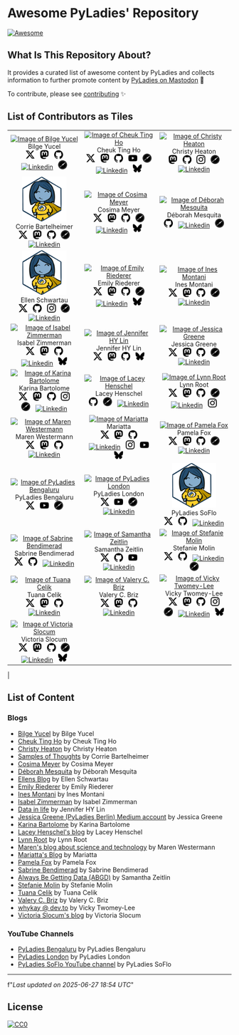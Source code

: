 
# Awesome PyLadies' Repository  

<link rel="stylesheet" href="https://cdnjs.cloudflare.com/ajax/libs/font-awesome/6.4.0/css/all.min.css" />

[![Awesome](https://awesome.re/badge.svg)](https://awesome.re)

## What Is This Repository About?  

It provides a curated list of awesome content by PyLadies and collects information to further promote content by [PyLadies on Mastodon](https://botsin.space/@pyladies_bot) 🤖  

To contribute, please see [contributing](CONTRIBUTING.md) ✨  

## List of Contributors as Tiles  

| | | |
|:-------------------------:|:-------------------------:|:-------------------------:|
|<a href="https://medium.com/@bilgeycl"><img width="100" alt="Image of Bilge Yucel" src="https://miro.medium.com/v2/1*vq38WKmsK8tz_JXI5scXnw.jpeg"><br></a><span class="caption">Bilge Yucel</span><br><a href="https://twitter.com/bilgeycl" target="_blank"><img src="https://github.com/cosimameyer/awesome-pyladies-blogs/raw/main/img/icons/x.svg" width="20" alt="Twitter" style="margin:0 4px;"/></a> <a href="https://sigmoid.social/@bilgeyucel" target="_blank"><img src="https://github.com/cosimameyer/awesome-pyladies-blogs/raw/main/img/icons/mastodon.svg" width="20" alt="Mastodon" style="margin:0 4px;"/></a> <a href="https://github.com/bilgeyucel" target="_blank"><img src="https://github.com/cosimameyer/awesome-pyladies-blogs/raw/main/img/icons/github.svg" width="20" alt="Github" style="margin:0 4px;"/></a> <a href="https://www.linkedin.com/in/bilge-yucel" target="_blank"><img src="https://github.com/cosimameyer/awesome-pyladies-blogs/raw/main/img/icons/linkedin.svg" width="20" alt="Linkedin" style="margin:0 4px;"/></a> <a href="https://bilgeyucel.github.io/" target="_blank"><img src="https://github.com/cosimameyer/awesome-pyladies-blogs/raw/main/img/icons/safari.svg" width="20" alt="Website" style="margin:0 4px;"/></a> |<a href="https://cheuk.dev"><img width="100" alt="Image of Cheuk Ting Ho" src="https://cheuk.dev/img/commission_main_hu_1109777618305171.jpeg"><br></a><span class="caption">Cheuk Ting Ho</span><br><a href="https://twitter.com/cheukting_ho" target="_blank"><img src="https://github.com/cosimameyer/awesome-pyladies-blogs/raw/main/img/icons/x.svg" width="20" alt="Twitter" style="margin:0 4px;"/></a> <a href="https://fosstodon.org/@cheukting_ho" target="_blank"><img src="https://github.com/cosimameyer/awesome-pyladies-blogs/raw/main/img/icons/mastodon.svg" width="20" alt="Mastodon" style="margin:0 4px;"/></a> <a href="https://github.com/Cheukting" target="_blank"><img src="https://github.com/cosimameyer/awesome-pyladies-blogs/raw/main/img/icons/github.svg" width="20" alt="Github" style="margin:0 4px;"/></a> <a href="https://www.youtube.com/user/cheuktingho" target="_blank"><img src="https://github.com/cosimameyer/awesome-pyladies-blogs/raw/main/img/icons/youtube.svg" width="20" alt="Youtube" style="margin:0 4px;"/></a> <a href="https://cheuk.dev" target="_blank"><img src="https://github.com/cosimameyer/awesome-pyladies-blogs/raw/main/img/icons/safari.svg" width="20" alt="Website" style="margin:0 4px;"/></a> <a href="https://www.linkedin.com/in/cheukting-ho" target="_blank"><img src="https://github.com/cosimameyer/awesome-pyladies-blogs/raw/main/img/icons/linkedin.svg" width="20" alt="Linkedin" style="margin:0 4px;"/></a> <a href="https://bsky.app/profile/cheukting.bsky.social" target="_blank"><img src="https://github.com/cosimameyer/awesome-pyladies-blogs/raw/main/img/icons/bluesky.svg" width="20" alt="Bluesky" style="margin:0 4px;"/></a> |<a href="https://christyheaton.github.io/"><img width="100" alt="Image of Christy Heaton" src="https://christyheaton.github.io/assets/images/Christy.jpg"><br></a><span class="caption">Christy Heaton</span><br><a href="https://mas.to/@christyheaton" target="_blank"><img src="https://github.com/cosimameyer/awesome-pyladies-blogs/raw/main/img/icons/mastodon.svg" width="20" alt="Mastodon" style="margin:0 4px;"/></a> <a href="https://github.com/christyheaton" target="_blank"><img src="https://github.com/cosimameyer/awesome-pyladies-blogs/raw/main/img/icons/github.svg" width="20" alt="Github" style="margin:0 4px;"/></a> <a href="https:/instagram.com/christy.heaton" target="_blank"><img src="https://github.com/cosimameyer/awesome-pyladies-blogs/raw/main/img/icons/instagram.svg" width="20" alt="Instagram" style="margin:0 4px;"/></a> <a href="https://christyheaton.github.io/" target="_blank"><img src="https://github.com/cosimameyer/awesome-pyladies-blogs/raw/main/img/icons/safari.svg" width="20" alt="Website" style="margin:0 4px;"/></a> <a href="https://www.linkedin.com/in/christyheaton" target="_blank"><img src="https://github.com/cosimameyer/awesome-pyladies-blogs/raw/main/img/icons/linkedin.svg" width="20" alt="Linkedin" style="margin:0 4px;"/></a> |
|<a href="https://www.samples-of-thoughts.com"><img width="100" alt="Image of Corrie Bartelheimer" src="https://github.com/cosimameyer/awesome-pyladies-blogs/raw/main/img/fallback_images/pyladies_bot.png"><br></a><span class="caption">Corrie Bartelheimer</span><br><a href="https://twitter.com/corrieaar" target="_blank"><img src="https://github.com/cosimameyer/awesome-pyladies-blogs/raw/main/img/icons/x.svg" width="20" alt="Twitter" style="margin:0 4px;"/></a> <a href="https://ohai.social/@corrieaar" target="_blank"><img src="https://github.com/cosimameyer/awesome-pyladies-blogs/raw/main/img/icons/mastodon.svg" width="20" alt="Mastodon" style="margin:0 4px;"/></a> <a href="https://github.com/corriebar" target="_blank"><img src="https://github.com/cosimameyer/awesome-pyladies-blogs/raw/main/img/icons/github.svg" width="20" alt="Github" style="margin:0 4px;"/></a> <a href="http://corriebartelheimer.com" target="_blank"><img src="https://github.com/cosimameyer/awesome-pyladies-blogs/raw/main/img/icons/safari.svg" width="20" alt="Website" style="margin:0 4px;"/></a> <a href="https://www.linkedin.com/in/corrie-bartelheimer" target="_blank"><img src="https://github.com/cosimameyer/awesome-pyladies-blogs/raw/main/img/icons/linkedin.svg" width="20" alt="Linkedin" style="margin:0 4px;"/></a> |<a href="https://cosimameyer.com/"><img width="100" alt="Image of Cosima Meyer" src="https://cosimameyer.com/images/hero/avatar.jpg"><br></a><span class="caption">Cosima Meyer</span><br><a href="https://twitter.com/cosima_meyer" target="_blank"><img src="https://github.com/cosimameyer/awesome-pyladies-blogs/raw/main/img/icons/x.svg" width="20" alt="Twitter" style="margin:0 4px;"/></a> <a href="https://mas.to/@cosima_meyer" target="_blank"><img src="https://github.com/cosimameyer/awesome-pyladies-blogs/raw/main/img/icons/mastodon.svg" width="20" alt="Mastodon" style="margin:0 4px;"/></a> <a href="https://github.com/cosimameyer" target="_blank"><img src="https://github.com/cosimameyer/awesome-pyladies-blogs/raw/main/img/icons/github.svg" width="20" alt="Github" style="margin:0 4px;"/></a> <a href="https://cosimameyer.com/" target="_blank"><img src="https://github.com/cosimameyer/awesome-pyladies-blogs/raw/main/img/icons/safari.svg" width="20" alt="Website" style="margin:0 4px;"/></a> <a href="https://www.linkedin.com/in/cosimameyer" target="_blank"><img src="https://github.com/cosimameyer/awesome-pyladies-blogs/raw/main/img/icons/linkedin.svg" width="20" alt="Linkedin" style="margin:0 4px;"/></a> <a href="https://bsky.app/profile/cosima.bsky.social" target="_blank"><img src="https://github.com/cosimameyer/awesome-pyladies-blogs/raw/main/img/icons/bluesky.svg" width="20" alt="Bluesky" style="margin:0 4px;"/></a> |<a href="https://medium.com/@dehhmesquita"><img width="100" alt="Image of Déborah Mesquita" src="https://avatars.githubusercontent.com/u/2621484?v=4"><br></a><span class="caption">Déborah Mesquita</span><br><a href="https://github.com/dmesquita" target="_blank"><img src="https://github.com/cosimameyer/awesome-pyladies-blogs/raw/main/img/icons/github.svg" width="20" alt="Github" style="margin:0 4px;"/></a> <a href="https://www.linkedin.com/in/deborahmesquita" target="_blank"><img src="https://github.com/cosimameyer/awesome-pyladies-blogs/raw/main/img/icons/linkedin.svg" width="20" alt="Linkedin" style="margin:0 4px;"/></a> <a href="https://deborahmesquita.com/" target="_blank"><img src="https://github.com/cosimameyer/awesome-pyladies-blogs/raw/main/img/icons/safari.svg" width="20" alt="Website" style="margin:0 4px;"/></a> |
|<a href="https://ellenschwartau.com"><img width="100" alt="Image of Ellen Schwartau" src="https://github.com/cosimameyer/awesome-pyladies-blogs/raw/main/img/fallback_images/pyladies_bot.png"><br></a><span class="caption">Ellen Schwartau</span><br><a href="https://twitter.com/ellenschwartau" target="_blank"><img src="https://github.com/cosimameyer/awesome-pyladies-blogs/raw/main/img/icons/x.svg" width="20" alt="Twitter" style="margin:0 4px;"/></a> <a href="https://github.com/ellenschwartau" target="_blank"><img src="https://github.com/cosimameyer/awesome-pyladies-blogs/raw/main/img/icons/github.svg" width="20" alt="Github" style="margin:0 4px;"/></a> <a href="https:/instagram.com/ellllllllln" target="_blank"><img src="https://github.com/cosimameyer/awesome-pyladies-blogs/raw/main/img/icons/instagram.svg" width="20" alt="Instagram" style="margin:0 4px;"/></a> <a href="http://www.ellenschwartau.com" target="_blank"><img src="https://github.com/cosimameyer/awesome-pyladies-blogs/raw/main/img/icons/safari.svg" width="20" alt="Website" style="margin:0 4px;"/></a> <a href="https://www.linkedin.com/in/ellen-schwartau-b53aa5133" target="_blank"><img src="https://github.com/cosimameyer/awesome-pyladies-blogs/raw/main/img/icons/linkedin.svg" width="20" alt="Linkedin" style="margin:0 4px;"/></a> |<a href="https://emilyriederer.com"><img width="100" alt="Image of Emily Riederer" src="https://avatars.githubusercontent.com/u/19798371"><br></a><span class="caption">Emily Riederer</span><br><a href="https://twitter.com/emilyriederer" target="_blank"><img src="https://github.com/cosimameyer/awesome-pyladies-blogs/raw/main/img/icons/x.svg" width="20" alt="Twitter" style="margin:0 4px;"/></a> <a href="https://mastodon.social/@emilyriederer" target="_blank"><img src="https://github.com/cosimameyer/awesome-pyladies-blogs/raw/main/img/icons/mastodon.svg" width="20" alt="Mastodon" style="margin:0 4px;"/></a> <a href="https://github.com/emilyriederer" target="_blank"><img src="https://github.com/cosimameyer/awesome-pyladies-blogs/raw/main/img/icons/github.svg" width="20" alt="Github" style="margin:0 4px;"/></a> <a href="http://emilyriederer.com" target="_blank"><img src="https://github.com/cosimameyer/awesome-pyladies-blogs/raw/main/img/icons/safari.svg" width="20" alt="Website" style="margin:0 4px;"/></a> <a href="https://www.linkedin.com/in/emilyriederer" target="_blank"><img src="https://github.com/cosimameyer/awesome-pyladies-blogs/raw/main/img/icons/linkedin.svg" width="20" alt="Linkedin" style="margin:0 4px;"/></a> <a href="https://bsky.app/profile/emilyriederer.bsky.social" target="_blank"><img src="https://github.com/cosimameyer/awesome-pyladies-blogs/raw/main/img/icons/bluesky.svg" width="20" alt="Bluesky" style="margin:0 4px;"/></a> |<a href="https://ines.io"><img width="100" alt="Image of Ines Montani" src="https://ines.io/static/31a698b834e1e4b6f7d15b9b306a9439/e9e8b/profile.jpg"><br></a><span class="caption">Ines Montani</span><br><a href="https://twitter.com/_inesmontani" target="_blank"><img src="https://github.com/cosimameyer/awesome-pyladies-blogs/raw/main/img/icons/x.svg" width="20" alt="Twitter" style="margin:0 4px;"/></a> <a href="https://sigmoid.social/@ines" target="_blank"><img src="https://github.com/cosimameyer/awesome-pyladies-blogs/raw/main/img/icons/mastodon.svg" width="20" alt="Mastodon" style="margin:0 4px;"/></a> <a href="https://github.com/ines" target="_blank"><img src="https://github.com/cosimameyer/awesome-pyladies-blogs/raw/main/img/icons/github.svg" width="20" alt="Github" style="margin:0 4px;"/></a> <a href="https://ines.io" target="_blank"><img src="https://github.com/cosimameyer/awesome-pyladies-blogs/raw/main/img/icons/safari.svg" width="20" alt="Website" style="margin:0 4px;"/></a> <a href="https://www.linkedin.com/in/inesmontani" target="_blank"><img src="https://github.com/cosimameyer/awesome-pyladies-blogs/raw/main/img/icons/linkedin.svg" width="20" alt="Linkedin" style="margin:0 4px;"/></a> |
|<a href="https://isabelizimm.github.io/"><img width="100" alt="Image of Isabel Zimmerman" src="https://avatars.githubusercontent.com/u/54685329?v=4"><br></a><span class="caption">Isabel Zimmerman</span><br><a href="https://twitter.com/isabelizimm" target="_blank"><img src="https://github.com/cosimameyer/awesome-pyladies-blogs/raw/main/img/icons/x.svg" width="20" alt="Twitter" style="margin:0 4px;"/></a> <a href="https://fosstodon.org/@isabelizimm" target="_blank"><img src="https://github.com/cosimameyer/awesome-pyladies-blogs/raw/main/img/icons/mastodon.svg" width="20" alt="Mastodon" style="margin:0 4px;"/></a> <a href="https://github.com/isabelizimm" target="_blank"><img src="https://github.com/cosimameyer/awesome-pyladies-blogs/raw/main/img/icons/github.svg" width="20" alt="Github" style="margin:0 4px;"/></a> <a href="https://www.linkedin.com/in/isabel-zimmerman" target="_blank"><img src="https://github.com/cosimameyer/awesome-pyladies-blogs/raw/main/img/icons/linkedin.svg" width="20" alt="Linkedin" style="margin:0 4px;"/></a> <a href="https://bsky.app/profile/isabelizimm.bsky.social" target="_blank"><img src="https://github.com/cosimameyer/awesome-pyladies-blogs/raw/main/img/icons/bluesky.svg" width="20" alt="Bluesky" style="margin:0 4px;"/></a> |<a href="https://jhylin.github.io/Data_in_life_blog/"><img width="100" alt="Image of Jennifer HY Lin" src="https://jhylin.github.io/Data_in_life_blog/profile%20avatar.jpg"><br></a><span class="caption">Jennifer HY Lin</span><br><a href="https://twitter.com/jenhylin" target="_blank"><img src="https://github.com/cosimameyer/awesome-pyladies-blogs/raw/main/img/icons/x.svg" width="20" alt="Twitter" style="margin:0 4px;"/></a> <a href="https://fosstodon.org/@jhylin" target="_blank"><img src="https://github.com/cosimameyer/awesome-pyladies-blogs/raw/main/img/icons/mastodon.svg" width="20" alt="Mastodon" style="margin:0 4px;"/></a> <a href="https://github.com/jhylin" target="_blank"><img src="https://github.com/cosimameyer/awesome-pyladies-blogs/raw/main/img/icons/github.svg" width="20" alt="Github" style="margin:0 4px;"/></a> <a href="https://bsky.app/profile/jhylin.bsky.social" target="_blank"><img src="https://github.com/cosimameyer/awesome-pyladies-blogs/raw/main/img/icons/bluesky.svg" width="20" alt="Bluesky" style="margin:0 4px;"/></a> |<a href="https://medium.com/@jessica0greene"><img width="100" alt="Image of Jessica Greene" src="https://miro.medium.com/v2/resize:fill:96:96/1*vp3dQ60qsoukSFGws6dNlg.jpeg"><br></a><span class="caption">Jessica Greene</span><br><a href="https://twitter.com/sleepypioneer" target="_blank"><img src="https://github.com/cosimameyer/awesome-pyladies-blogs/raw/main/img/icons/x.svg" width="20" alt="Twitter" style="margin:0 4px;"/></a> <a href="https://mastodon.social/@sleepypioneer" target="_blank"><img src="https://github.com/cosimameyer/awesome-pyladies-blogs/raw/main/img/icons/mastodon.svg" width="20" alt="Mastodon" style="margin:0 4px;"/></a> <a href="https://github.com/sleepypioneer" target="_blank"><img src="https://github.com/cosimameyer/awesome-pyladies-blogs/raw/main/img/icons/github.svg" width="20" alt="Github" style="margin:0 4px;"/></a> <a href="http://onlinegurl.co.uk" target="_blank"><img src="https://github.com/cosimameyer/awesome-pyladies-blogs/raw/main/img/icons/safari.svg" width="20" alt="Website" style="margin:0 4px;"/></a> <a href="https://www.linkedin.com/in/jessica0greene" target="_blank"><img src="https://github.com/cosimameyer/awesome-pyladies-blogs/raw/main/img/icons/linkedin.svg" width="20" alt="Linkedin" style="margin:0 4px;"/></a> |
|<a href="https://karbartolome-blog.netlify.app"><img width="100" alt="Image of Karina Bartolome" src="https://raw.githubusercontent.com/RLadies-BA/RLadies-BA/main/content/authors/kari/avatar.jpg"><br></a><span class="caption">Karina Bartolome</span><br><a href="https://twitter.com/karbartolome" target="_blank"><img src="https://github.com/cosimameyer/awesome-pyladies-blogs/raw/main/img/icons/x.svg" width="20" alt="Twitter" style="margin:0 4px;"/></a> <a href="https://mastodon.social/@karbartolome" target="_blank"><img src="https://github.com/cosimameyer/awesome-pyladies-blogs/raw/main/img/icons/mastodon.svg" width="20" alt="Mastodon" style="margin:0 4px;"/></a> <a href="https://github.com/karbartolome" target="_blank"><img src="https://github.com/cosimameyer/awesome-pyladies-blogs/raw/main/img/icons/github.svg" width="20" alt="Github" style="margin:0 4px;"/></a> <a href="https:/instagram.com/karbartolome" target="_blank"><img src="https://github.com/cosimameyer/awesome-pyladies-blogs/raw/main/img/icons/instagram.svg" width="20" alt="Instagram" style="margin:0 4px;"/></a> <a href="https://karbartolome-blog.netlify.app" target="_blank"><img src="https://github.com/cosimameyer/awesome-pyladies-blogs/raw/main/img/icons/safari.svg" width="20" alt="Website" style="margin:0 4px;"/></a> <a href="https://www.linkedin.com/in/karinabartolome" target="_blank"><img src="https://github.com/cosimameyer/awesome-pyladies-blogs/raw/main/img/icons/linkedin.svg" width="20" alt="Linkedin" style="margin:0 4px;"/></a> |<a href="https://www.laceyhenschel.com/blog"><img width="100" alt="Image of Lacey Henschel" src="https://avatars.githubusercontent.com/u/2286304?v=4"><br></a><span class="caption">Lacey Henschel</span><br><a href="https://github.com/williln" target="_blank"><img src="https://github.com/cosimameyer/awesome-pyladies-blogs/raw/main/img/icons/github.svg" width="20" alt="Github" style="margin:0 4px;"/></a> <a href="https://www.laceyhenschel.com" target="_blank"><img src="https://github.com/cosimameyer/awesome-pyladies-blogs/raw/main/img/icons/safari.svg" width="20" alt="Website" style="margin:0 4px;"/></a> <a href="https://www.linkedin.com/in/laceynwilliams" target="_blank"><img src="https://github.com/cosimameyer/awesome-pyladies-blogs/raw/main/img/icons/linkedin.svg" width="20" alt="Linkedin" style="margin:0 4px;"/></a> |<a href="https://roguelynn.com/words"><img width="100" alt="Image of Lynn Root" src="https://www.roguelynn.com/images/self_square.png"><br></a><span class="caption">Lynn Root</span><br><a href="https://twitter.com/roguelynn" target="_blank"><img src="https://github.com/cosimameyer/awesome-pyladies-blogs/raw/main/img/icons/x.svg" width="20" alt="Twitter" style="margin:0 4px;"/></a> <a href="https://mastodon.online/@roguelynn" target="_blank"><img src="https://github.com/cosimameyer/awesome-pyladies-blogs/raw/main/img/icons/mastodon.svg" width="20" alt="Mastodon" style="margin:0 4px;"/></a> <a href="https://github.com/econchick" target="_blank"><img src="https://github.com/cosimameyer/awesome-pyladies-blogs/raw/main/img/icons/github.svg" width="20" alt="Github" style="margin:0 4px;"/></a> <a href="https://roguelynn.com" target="_blank"><img src="https://github.com/cosimameyer/awesome-pyladies-blogs/raw/main/img/icons/safari.svg" width="20" alt="Website" style="margin:0 4px;"/></a> <a href="https://www.linkedin.com/in/lynnroot" target="_blank"><img src="https://github.com/cosimameyer/awesome-pyladies-blogs/raw/main/img/icons/linkedin.svg" width="20" alt="Linkedin" style="margin:0 4px;"/></a> <a href="https:/instagram.com/roguelynn" target="_blank"><img src="https://github.com/cosimameyer/awesome-pyladies-blogs/raw/main/img/icons/instagram.svg" width="20" alt="Instagram" style="margin:0 4px;"/></a> |
|<a href="https://marenwestermann.github.io"><img width="100" alt="Image of Maren Westermann" src="https://avatars.githubusercontent.com/u/17019042?v=4"><br></a><span class="caption">Maren Westermann</span><br><a href="https://twitter.com/MarenWestermann" target="_blank"><img src="https://github.com/cosimameyer/awesome-pyladies-blogs/raw/main/img/icons/x.svg" width="20" alt="Twitter" style="margin:0 4px;"/></a> <a href="https://fosstodon.org/@maren" target="_blank"><img src="https://github.com/cosimameyer/awesome-pyladies-blogs/raw/main/img/icons/mastodon.svg" width="20" alt="Mastodon" style="margin:0 4px;"/></a> <a href="https://github.com/marenwestermann" target="_blank"><img src="https://github.com/cosimameyer/awesome-pyladies-blogs/raw/main/img/icons/github.svg" width="20" alt="Github" style="margin:0 4px;"/></a> <a href="https://www.linkedin.com/in/dr-maren-westermann-0b8575144" target="_blank"><img src="https://github.com/cosimameyer/awesome-pyladies-blogs/raw/main/img/icons/linkedin.svg" width="20" alt="Linkedin" style="margin:0 4px;"/></a> |<a href="https://mariatta.ca"><img width="100" alt="Image of Mariatta" src="https://github.com/mariatta.png"><br></a><span class="caption">Mariatta</span><br><a href="https://twitter.com/mariatta" target="_blank"><img src="https://github.com/cosimameyer/awesome-pyladies-blogs/raw/main/img/icons/x.svg" width="20" alt="Twitter" style="margin:0 4px;"/></a> <a href="https://fosstodon.org/@mariatta" target="_blank"><img src="https://github.com/cosimameyer/awesome-pyladies-blogs/raw/main/img/icons/mastodon.svg" width="20" alt="Mastodon" style="margin:0 4px;"/></a> <a href="https://github.com/mariatta" target="_blank"><img src="https://github.com/cosimameyer/awesome-pyladies-blogs/raw/main/img/icons/github.svg" width="20" alt="Github" style="margin:0 4px;"/></a> <a href="https://www.linkedin.com/in/mariatta" target="_blank"><img src="https://github.com/cosimameyer/awesome-pyladies-blogs/raw/main/img/icons/linkedin.svg" width="20" alt="Linkedin" style="margin:0 4px;"/></a> <a href="https:/instagram.com/mariatta81" target="_blank"><img src="https://github.com/cosimameyer/awesome-pyladies-blogs/raw/main/img/icons/instagram.svg" width="20" alt="Instagram" style="margin:0 4px;"/></a> <a href="https://www.youtube.com/user/mariattaw/videos" target="_blank"><img src="https://github.com/cosimameyer/awesome-pyladies-blogs/raw/main/img/icons/youtube.svg" width="20" alt="Youtube" style="margin:0 4px;"/></a> <a href="https://bsky.app/profile/mariatta.ca" target="_blank"><img src="https://github.com/cosimameyer/awesome-pyladies-blogs/raw/main/img/icons/bluesky.svg" width="20" alt="Bluesky" style="margin:0 4px;"/></a> |<a href="http://blog.pamelafox.org/"><img width="100" alt="Image of Pamela Fox" src="https://developer.microsoft.com/en-us/advocates/media/profiles/pamela-fox.png"><br></a><span class="caption">Pamela Fox</span><br><a href="https://twitter.com/pamelafox" target="_blank"><img src="https://github.com/cosimameyer/awesome-pyladies-blogs/raw/main/img/icons/x.svg" width="20" alt="Twitter" style="margin:0 4px;"/></a> <a href="https://fosstodon.org/@pamelafox" target="_blank"><img src="https://github.com/cosimameyer/awesome-pyladies-blogs/raw/main/img/icons/mastodon.svg" width="20" alt="Mastodon" style="margin:0 4px;"/></a> <a href="https://github.com/pamelafox" target="_blank"><img src="https://github.com/cosimameyer/awesome-pyladies-blogs/raw/main/img/icons/github.svg" width="20" alt="Github" style="margin:0 4px;"/></a> <a href="https://www.pamelafox.org/" target="_blank"><img src="https://github.com/cosimameyer/awesome-pyladies-blogs/raw/main/img/icons/safari.svg" width="20" alt="Website" style="margin:0 4px;"/></a> <a href="https://www.linkedin.com/in/pamela-fox-5668b1b4" target="_blank"><img src="https://github.com/cosimameyer/awesome-pyladies-blogs/raw/main/img/icons/linkedin.svg" width="20" alt="Linkedin" style="margin:0 4px;"/></a> |
|<a href="https://www.youtube.com/@pyladiesbengaluru7366"><img width="100" alt="Image of PyLadies Bengaluru" src="https://raw.githubusercontent.com/cosimameyer/awesome-pyladies-blogs/main/img/pyladies_blr_logo.jpeg"><br></a><span class="caption">PyLadies Bengaluru</span><br><a href="https://twitter.com/pyladiesblr" target="_blank"><img src="https://github.com/cosimameyer/awesome-pyladies-blogs/raw/main/img/icons/x.svg" width="20" alt="Twitter" style="margin:0 4px;"/></a> <a href="https://www.youtube.com/user/pyladiesbengaluru7366" target="_blank"><img src="https://github.com/cosimameyer/awesome-pyladies-blogs/raw/main/img/icons/youtube.svg" width="20" alt="Youtube" style="margin:0 4px;"/></a> <a href="https://pyladies.com/locations/blr/" target="_blank"><img src="https://github.com/cosimameyer/awesome-pyladies-blogs/raw/main/img/icons/safari.svg" width="20" alt="Website" style="margin:0 4px;"/></a> |<a href="https://www.youtube.com/@pyladieslondon2675"><img width="100" alt="Image of PyLadies London" src="https://pbs.twimg.com/profile_images/1092801659120562182/uBJeapSU_400x400.jpg"><br></a><span class="caption">PyLadies London</span><br><a href="https://twitter.com/PyLadiesLondon" target="_blank"><img src="https://github.com/cosimameyer/awesome-pyladies-blogs/raw/main/img/icons/x.svg" width="20" alt="Twitter" style="margin:0 4px;"/></a> <a href="https://www.youtube.com/user/pyladieslondon2675" target="_blank"><img src="https://github.com/cosimameyer/awesome-pyladies-blogs/raw/main/img/icons/youtube.svg" width="20" alt="Youtube" style="margin:0 4px;"/></a> <a href="https://pyladies.com/locations/london/" target="_blank"><img src="https://github.com/cosimameyer/awesome-pyladies-blogs/raw/main/img/icons/safari.svg" width="20" alt="Website" style="margin:0 4px;"/></a> <a href="https://www.linkedin.com/in/pyladies-london" target="_blank"><img src="https://github.com/cosimameyer/awesome-pyladies-blogs/raw/main/img/icons/linkedin.svg" width="20" alt="Linkedin" style="margin:0 4px;"/></a> |<a href="https://www.youtube.com/channel/UCUPLdokEtQlQmbaW9UkJEVQ"><img width="100" alt="Image of PyLadies SoFlo" src="https://github.com/cosimameyer/awesome-pyladies-blogs/raw/main/img/fallback_images/pyladies_bot.png"><br></a><span class="caption">PyLadies SoFlo</span><br><a href="https://twitter.com/PyLadiesSoFlo" target="_blank"><img src="https://github.com/cosimameyer/awesome-pyladies-blogs/raw/main/img/icons/x.svg" width="20" alt="Twitter" style="margin:0 4px;"/></a> <a href="https://github.com/PyLadiesSoFlo" target="_blank"><img src="https://github.com/cosimameyer/awesome-pyladies-blogs/raw/main/img/icons/github.svg" width="20" alt="Github" style="margin:0 4px;"/></a> <a href="https://www.linkedin.com/in/pyladies-soflo" target="_blank"><img src="https://github.com/cosimameyer/awesome-pyladies-blogs/raw/main/img/icons/linkedin.svg" width="20" alt="Linkedin" style="margin:0 4px;"/></a> |
|<a href="https://medium.com/@sabrine.bendimerad1"><img width="100" alt="Image of Sabrine Bendimerad" src="https://i.ibb.co/bNrv9db/1646312123517.jpg"><br></a><span class="caption">Sabrine Bendimerad</span><br><a href="https://twitter.com/BENDIMERADSabr1" target="_blank"><img src="https://github.com/cosimameyer/awesome-pyladies-blogs/raw/main/img/icons/x.svg" width="20" alt="Twitter" style="margin:0 4px;"/></a> <a href="https://github.com/sbendimerad" target="_blank"><img src="https://github.com/cosimameyer/awesome-pyladies-blogs/raw/main/img/icons/github.svg" width="20" alt="Github" style="margin:0 4px;"/></a> <a href="https://www.linkedin.com/in/sabrine-bendimerad-43570b107" target="_blank"><img src="https://github.com/cosimameyer/awesome-pyladies-blogs/raw/main/img/icons/linkedin.svg" width="20" alt="Linkedin" style="margin:0 4px;"/></a> |<a href="https://szeitlin.github.io"><img width="100" alt="Image of Samantha Zeitlin" src="https://girlgeek.io/wp-content/uploads/2020/09/sentry-girl-geek-samantha-g-zeitlin.png"><br></a><span class="caption">Samantha Zeitlin</span><br><a href="https://twitter.com/SamanthaZeitlin" target="_blank"><img src="https://github.com/cosimameyer/awesome-pyladies-blogs/raw/main/img/icons/x.svg" width="20" alt="Twitter" style="margin:0 4px;"/></a> <a href="https://github.com/szeitlin" target="_blank"><img src="https://github.com/cosimameyer/awesome-pyladies-blogs/raw/main/img/icons/github.svg" width="20" alt="Github" style="margin:0 4px;"/></a> <a href="https://www.youtube.com/user/samanthazeitlin403" target="_blank"><img src="https://github.com/cosimameyer/awesome-pyladies-blogs/raw/main/img/icons/youtube.svg" width="20" alt="Youtube" style="margin:0 4px;"/></a> <a href="https://www.linkedin.com/in/sgzeitlin" target="_blank"><img src="https://github.com/cosimameyer/awesome-pyladies-blogs/raw/main/img/icons/linkedin.svg" width="20" alt="Linkedin" style="margin:0 4px;"/></a> |<a href="https://stefaniemolin.com/articles"><img width="100" alt="Image of Stefanie Molin" src="https://stefaniemolin.com/assets/portrait.jpeg"><br></a><span class="caption">Stefanie Molin</span><br><a href="https://twitter.com/StefanieMolin" target="_blank"><img src="https://github.com/cosimameyer/awesome-pyladies-blogs/raw/main/img/icons/x.svg" width="20" alt="Twitter" style="margin:0 4px;"/></a> <a href="https://github.com/stefmolin" target="_blank"><img src="https://github.com/cosimameyer/awesome-pyladies-blogs/raw/main/img/icons/github.svg" width="20" alt="Github" style="margin:0 4px;"/></a> <a href="https://www.linkedin.com/in/stefanie-molin" target="_blank"><img src="https://github.com/cosimameyer/awesome-pyladies-blogs/raw/main/img/icons/linkedin.svg" width="20" alt="Linkedin" style="margin:0 4px;"/></a> <a href="https://stefaniemolin.com" target="_blank"><img src="https://github.com/cosimameyer/awesome-pyladies-blogs/raw/main/img/icons/safari.svg" width="20" alt="Website" style="margin:0 4px;"/></a> |
|<a href="https://medium.com/@tuanacelik"><img width="100" alt="Image of Tuana Celik" src="https://haystack.deepset.ai/images/authors/tuana-celik.jpg"><br></a><span class="caption">Tuana Celik</span><br><a href="https://twitter.com/tuanacelik" target="_blank"><img src="https://github.com/cosimameyer/awesome-pyladies-blogs/raw/main/img/icons/x.svg" width="20" alt="Twitter" style="margin:0 4px;"/></a> <a href="https://sigmoid.social/@tuana" target="_blank"><img src="https://github.com/cosimameyer/awesome-pyladies-blogs/raw/main/img/icons/mastodon.svg" width="20" alt="Mastodon" style="margin:0 4px;"/></a> <a href="https://github.com/tuanacelik" target="_blank"><img src="https://github.com/cosimameyer/awesome-pyladies-blogs/raw/main/img/icons/github.svg" width="20" alt="Github" style="margin:0 4px;"/></a> <a href="https://www.linkedin.com/in/tuanacelik" target="_blank"><img src="https://github.com/cosimameyer/awesome-pyladies-blogs/raw/main/img/icons/linkedin.svg" width="20" alt="Linkedin" style="margin:0 4px;"/></a> |<a href="https://dev.to/valerybriz"><img width="100" alt="Image of Valery C. Briz" src="https://dev-to-uploads.s3.amazonaws.com/uploads/user/profile_image/213848/84c58823-8f3e-4848-8091-c04ac5c81d79.jpeg"><br></a><span class="caption">Valery C. Briz</span><br><a href="https://twitter.com/valerybriz" target="_blank"><img src="https://github.com/cosimameyer/awesome-pyladies-blogs/raw/main/img/icons/x.svg" width="20" alt="Twitter" style="margin:0 4px;"/></a> <a href="https://fosstodon.org/@valerybriz" target="_blank"><img src="https://github.com/cosimameyer/awesome-pyladies-blogs/raw/main/img/icons/mastodon.svg" width="20" alt="Mastodon" style="margin:0 4px;"/></a> <a href="https://github.com/valerybriz" target="_blank"><img src="https://github.com/cosimameyer/awesome-pyladies-blogs/raw/main/img/icons/github.svg" width="20" alt="Github" style="margin:0 4px;"/></a> <a href="https://www.linkedin.com/in/valerybriz" target="_blank"><img src="https://github.com/cosimameyer/awesome-pyladies-blogs/raw/main/img/icons/linkedin.svg" width="20" alt="Linkedin" style="margin:0 4px;"/></a> |<a href="https://dev.to/whykay"><img width="100" alt="Image of Vicky Twomey-Lee" src="https://media.licdn.com/dms/image/D4E03AQG3lcPFRvoCLA/profile-displayphoto-shrink_800_800/0/1671633150179?e=2147483647&v=beta&t=PIBSiQwOS4UE9OQ31JLrmWUoMEk8a4xSo3cUmiPaxg8"><br></a><span class="caption">Vicky Twomey-Lee</span><br><a href="https://twitter.com/whykay" target="_blank"><img src="https://github.com/cosimameyer/awesome-pyladies-blogs/raw/main/img/icons/x.svg" width="20" alt="Twitter" style="margin:0 4px;"/></a> <a href="https://mastodon.ie/@whykay" target="_blank"><img src="https://github.com/cosimameyer/awesome-pyladies-blogs/raw/main/img/icons/mastodon.svg" width="20" alt="Mastodon" style="margin:0 4px;"/></a> <a href="https://github.com/whykay" target="_blank"><img src="https://github.com/cosimameyer/awesome-pyladies-blogs/raw/main/img/icons/github.svg" width="20" alt="Github" style="margin:0 4px;"/></a> <a href="https:/instagram.com/theycallmejanie" target="_blank"><img src="https://github.com/cosimameyer/awesome-pyladies-blogs/raw/main/img/icons/instagram.svg" width="20" alt="Instagram" style="margin:0 4px;"/></a> <a href="https://beacons.ai/whykay" target="_blank"><img src="https://github.com/cosimameyer/awesome-pyladies-blogs/raw/main/img/icons/safari.svg" width="20" alt="Website" style="margin:0 4px;"/></a> <a href="https://www.linkedin.com/in/vickyleeire" target="_blank"><img src="https://github.com/cosimameyer/awesome-pyladies-blogs/raw/main/img/icons/linkedin.svg" width="20" alt="Linkedin" style="margin:0 4px;"/></a> <a href="https://bsky.app/profile/whykay.bsky.social" target="_blank"><img src="https://github.com/cosimameyer/awesome-pyladies-blogs/raw/main/img/icons/bluesky.svg" width="20" alt="Bluesky" style="margin:0 4px;"/></a> |
|<a href="https://blog.victoriaslocum.com"><img width="100" alt="Image of Victoria Slocum" src="https://i.postimg.cc/Yqm5QfGJ/headshot-2.png"><br></a><span class="caption">Victoria Slocum</span><br><a href="https://twitter.com/victorialslocum" target="_blank"><img src="https://github.com/cosimameyer/awesome-pyladies-blogs/raw/main/img/icons/x.svg" width="20" alt="Twitter" style="margin:0 4px;"/></a> <a href="https://sigmoid.social/@victorialslocum" target="_blank"><img src="https://github.com/cosimameyer/awesome-pyladies-blogs/raw/main/img/icons/mastodon.svg" width="20" alt="Mastodon" style="margin:0 4px;"/></a> <a href="https://github.com/victorialslocum" target="_blank"><img src="https://github.com/cosimameyer/awesome-pyladies-blogs/raw/main/img/icons/github.svg" width="20" alt="Github" style="margin:0 4px;"/></a> <a href="https://victoriaslocum.com" target="_blank"><img src="https://github.com/cosimameyer/awesome-pyladies-blogs/raw/main/img/icons/safari.svg" width="20" alt="Website" style="margin:0 4px;"/></a> <a href="https://www.linkedin.com/in/victorialslocum" target="_blank"><img src="https://github.com/cosimameyer/awesome-pyladies-blogs/raw/main/img/icons/linkedin.svg" width="20" alt="Linkedin" style="margin:0 4px;"/></a> <a href="https://bsky.app/profile/victorialslocum.bsky.social" target="_blank"><img src="https://github.com/cosimameyer/awesome-pyladies-blogs/raw/main/img/icons/bluesky.svg" width="20" alt="Bluesky" style="margin:0 4px;"/></a> || | 
|

## List of Content  

### Blogs
- [Bilge Yucel](https://medium.com/@bilgeycl) by Bilge Yucel
- [Cheuk Ting Ho](https://cheuk.dev) by Cheuk Ting Ho
- [Christy Heaton](https://christyheaton.github.io/) by Christy Heaton
- [Samples of Thoughts](https://www.samples-of-thoughts.com) by Corrie Bartelheimer
- [Cosima Meyer](https://cosimameyer.com/) by Cosima Meyer
- [Déborah Mesquita](https://medium.com/@dehhmesquita) by Déborah Mesquita
- [Ellens Blog](https://ellenschwartau.com) by Ellen Schwartau
- [Emily Riederer](https://emilyriederer.com) by Emily Riederer
- [Ines Montani](https://ines.io) by Ines Montani
- [Isabel Zimmerman](https://isabelizimm.github.io/) by Isabel Zimmerman
- [Data in life](https://jhylin.github.io/Data_in_life_blog/) by Jennifer HY Lin
- [Jessica Greene (PyLadies Berlin) Medium account](https://medium.com/@jessica0greene) by Jessica Greene
- [Karina Bartolome](https://karbartolome-blog.netlify.app) by Karina Bartolome
- [Lacey Henschel's blog](https://www.laceyhenschel.com/blog) by Lacey Henschel
- [Lynn Root](https://roguelynn.com/words) by Lynn Root
- [Maren's blog about science and technology](https://marenwestermann.github.io) by Maren Westermann
- [Mariatta's Blog](https://mariatta.ca) by Mariatta
- [Pamela Fox](http://blog.pamelafox.org/) by Pamela Fox
- [Sabrine Bendimerad](https://medium.com/@sabrine.bendimerad1) by Sabrine Bendimerad
- [Always Be Getting Data (ABGD)](https://szeitlin.github.io) by Samantha Zeitlin
- [Stefanie Molin](https://stefaniemolin.com/articles) by Stefanie Molin
- [Tuana Celik](https://medium.com/@tuanacelik) by Tuana Celik
- [Valery C. Briz](https://dev.to/valerybriz) by Valery C. Briz
- [whykay @ dev.to](https://dev.to/whykay) by Vicky Twomey-Lee
- [Victoria Slocum's blog](https://blog.victoriaslocum.com) by Victoria Slocum

### YouTube Channels
- [PyLadies Bengaluru](https://www.youtube.com/@pyladiesbengaluru7366) by PyLadies Bengaluru
- [PyLadies London](https://www.youtube.com/@pyladieslondon2675) by PyLadies London
- [PyLadies SoFlo YouTube channel](https://www.youtube.com/channel/UCUPLdokEtQlQmbaW9UkJEVQ) by PyLadies SoFlo

---

f"_Last updated on 2025-06-27 18:54 UTC_"

## License  

[![CC0](https://upload.wikimedia.org/wikipedia/commons/6/69/CC0_button.svg)](https://creativecommons.org/publicdomain/zero/1.0/)
